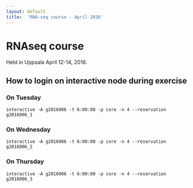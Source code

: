```yaml
---
layout: default
title:  'RNA-seq course - April 2016'
---
```

 

# RNAseq course 

Held in Uppsala April 12-14, 2016.

##  How to login on interactive node during exercise

###  On Tuesday

    interactive -A g2016006 -t 6:00:00 -p core -n 4 --reservation g2016006_1
	
###  On Wednesday

    interactive -A g2016006 -t 6:00:00 -p core -n 4 --reservation g2016006_2
	
###  On Thursday

    interactive -A g2016006 -t 6:00:00 -p core -n 4 --reservation g2016006_3
	
	
